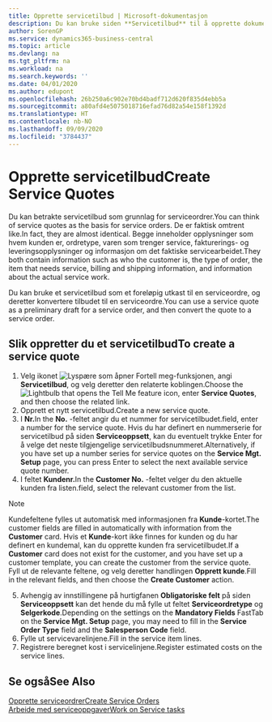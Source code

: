 ```yaml
---
title: Opprette servicetilbud | Microsoft-dokumentasjon
description: Du kan bruke siden **Servicetilbud** til å opprette dokumenter der du angir opplysninger om en service, for eksempel reparasjon og vedlikehold, på servicevarer etter forespørsel fra kunde. Du kan bruke et servicetilbud som et foreløpig utkast til en serviceordre, og deretter konvertere tilbudet til en serviceordre.
author: SorenGP
ms.service: dynamics365-business-central
ms.topic: article
ms.devlang: na
ms.tgt_pltfrm: na
ms.workload: na
ms.search.keywords: ''
ms.date: 04/01/2020
ms.author: edupont
ms.openlocfilehash: 26b250a6c902e70bd4badf712d620f835d4ebb5a
ms.sourcegitcommit: a80afd4e5075018716efad76d82a54e158f1392d
ms.translationtype: HT
ms.contentlocale: nb-NO
ms.lasthandoff: 09/09/2020
ms.locfileid: "3784437"
---
```

# <a name="create-service-quotes"></a><span data-ttu-id="cb996-104">Opprette servicetilbud</span><span class="sxs-lookup"><span data-stu-id="cb996-104">Create Service Quotes</span></span>
<span data-ttu-id="cb996-105">Du kan betrakte servicetilbud som grunnlag for serviceordrer.</span><span class="sxs-lookup"><span data-stu-id="cb996-105">You can think of service quotes as the basis for service orders.</span></span> <span data-ttu-id="cb996-106">De er faktisk omtrent like.</span><span class="sxs-lookup"><span data-stu-id="cb996-106">In fact, they are almost identical.</span></span> <span data-ttu-id="cb996-107">Begge inneholder opplysninger som hvem kunden er, ordretype, varen som trenger service, fakturerings- og leveringsopplysninger og informasjon om det faktiske servicearbeidet.</span><span class="sxs-lookup"><span data-stu-id="cb996-107">They both contain information such as who the customer is, the type of order, the item that needs service, billing and shipping information, and information about the actual service work.</span></span>
 
<span data-ttu-id="cb996-108">Du kan bruke et servicetilbud som et foreløpig utkast til en serviceordre, og deretter konvertere tilbudet til en serviceordre.</span><span class="sxs-lookup"><span data-stu-id="cb996-108">You can use a service quote as a preliminary draft for a service order, and then convert the quote to a service order.</span></span>  
  
## <a name="to-create-a-service-quote"></a><span data-ttu-id="cb996-109">Slik oppretter du et servicetilbud</span><span class="sxs-lookup"><span data-stu-id="cb996-109">To create a service quote</span></span>  
1. <span data-ttu-id="cb996-110">Velg ikonet ![Lyspære som åpner Fortell meg-funksjonen](media/ui-search/search_small.png "Fortell hva du vil gjøre"), angi **Servicetilbud**, og velg deretter den relaterte koblingen.</span><span class="sxs-lookup"><span data-stu-id="cb996-110">Choose the ![Lightbulb that opens the Tell Me feature](media/ui-search/search_small.png "Tell me what you want to do") icon, enter **Service Quotes**, and then choose the related link.</span></span>  
2. <span data-ttu-id="cb996-111">Opprett et nytt servicetilbud.</span><span class="sxs-lookup"><span data-stu-id="cb996-111">Create a new service quote.</span></span>  
3. <span data-ttu-id="cb996-112">I **Nr.**</span><span class="sxs-lookup"><span data-stu-id="cb996-112">In the **No.**</span></span> <span data-ttu-id="cb996-113">-feltet angir du et nummer for servicetilbudet.</span><span class="sxs-lookup"><span data-stu-id="cb996-113">field, enter a number for the service quote.</span></span> <span data-ttu-id="cb996-114">Hvis du har definert en nummerserie for servicetilbud på siden **Serviceoppsett**, kan du eventuelt trykke Enter for å velge det neste tilgjengelige servicetilbudsnummeret.</span><span class="sxs-lookup"><span data-stu-id="cb996-114">Alternatively, if you have set up a number series for service quotes on the **Service Mgt. Setup** page, you can press Enter to select the next available service quote number.</span></span>  
4. <span data-ttu-id="cb996-115">I feltet **Kundenr.**</span><span class="sxs-lookup"><span data-stu-id="cb996-115">In the **Customer No.**</span></span>  <span data-ttu-id="cb996-116">-feltet velger du den aktuelle kunden fra listen.</span><span class="sxs-lookup"><span data-stu-id="cb996-116">field, select the relevant customer from the list.</span></span>  

  > [!Note]  
  >  <span data-ttu-id="cb996-117">Kundefeltene fylles ut automatisk med informasjonen fra **Kunde**-kortet.</span><span class="sxs-lookup"><span data-stu-id="cb996-117">The customer fields are filled in automatically with information from the **Customer** card.</span></span> <span data-ttu-id="cb996-118">Hvis et **Kunde**-kort ikke finnes for kunden og du har definert en kundemal, kan du opprette kunden fra servicetilbudet.</span><span class="sxs-lookup"><span data-stu-id="cb996-118">If a **Customer** card does not exist for the customer, and you have set up a customer template, you can create the customer from the service quote.</span></span> <span data-ttu-id="cb996-119">Fyll ut de relevante feltene, og velg deretter handlingen **Opprett kunde**.</span><span class="sxs-lookup"><span data-stu-id="cb996-119">Fill in the relevant fields, and then choose the **Create Customer** action.</span></span>  
  
5. <span data-ttu-id="cb996-120">Avhengig av innstillingene på hurtigfanen **Obligatoriske felt** på siden **Serviceoppsett** kan det hende du må fylle ut feltet **Serviceordretype** og **Selgerkode**.</span><span class="sxs-lookup"><span data-stu-id="cb996-120">Depending on the settings on the **Mandatory Fields** FastTab on the **Service Mgt. Setup** page, you may need to fill in the **Service Order Type** field and the **Salesperson Code** field.</span></span>  
6. <span data-ttu-id="cb996-121">Fylle ut servicevarelinjene.</span><span class="sxs-lookup"><span data-stu-id="cb996-121">Fill in the service item lines.</span></span>  
7. <span data-ttu-id="cb996-122">Registrere beregnet kost i servicelinjene.</span><span class="sxs-lookup"><span data-stu-id="cb996-122">Register estimated costs on the service lines.</span></span>  
  
## <a name="see-also"></a><span data-ttu-id="cb996-123">Se også</span><span class="sxs-lookup"><span data-stu-id="cb996-123">See Also</span></span>  
[<span data-ttu-id="cb996-124">Opprette serviceordrer</span><span class="sxs-lookup"><span data-stu-id="cb996-124">Create Service Orders</span></span>](service-how-to-create-service-orders.md)  
[<span data-ttu-id="cb996-125">Arbeide med serviceoppgaver</span><span class="sxs-lookup"><span data-stu-id="cb996-125">Work on Service tasks</span></span>](service-how-to-work-on-service-tasks.md)  

 